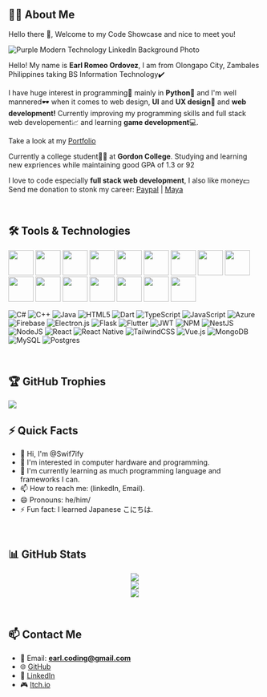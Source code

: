 ## 👨‍💻 About Me  
Hello there 👋, Welcome to my Code Showcase and nice to meet you!

![Purple Modern Technology LinkedIn Background Photo](https://github.com/user-attachments/assets/888aeb1d-371c-4508-a46b-47a3990ecb3c)

Hello! My name is <strong>Earl Romeo Ordovez</strong>, I am from Olongapo City, Zambales Philippines taking BS Information Technology✔️

I have huge interest in programming📝 mainly in <strong>Python🐍</strong> and I'm well mannered🕶 when it comes to web design, <strong>UI</strong> and <strong>UX design</strong>📁 and <strong>web development!</strong> Currently improving my programming skills and full stack web developement📈 and learning <strong>game development</strong>💻.

Take a look at my [Portfolio](https://swif7ify.github.io/Portfolio/)

Currently a college student🧑‍🏫 at <strong>Gordon College</strong>. Studying and learning new expriences while maintaining good GPA of 1.3 or 92

I love to code especially <strong>full stack web development</strong>, I also like money💵<br>
Send me donation to stonk my career: [Paypal](https://paypal.me/EarlOrdovez) | [Maya](https://github.com/user-attachments/assets/664517d4-09c4-46b6-81d7-5a6ebb6af6ed)

<br>

## 🛠 Tools & Technologies  
<img src="https://github.com/user-attachments/assets/cf44c374-0877-4fd0-92f3-dbd743f80f5d" width="50px" height="50px"> <img src="https://github.com/user-attachments/assets/57b04320-566c-4654-a75d-a1d66038f369" width="50px" height="50px"> <img src="https://github.com/user-attachments/assets/7f0f0c37-e86a-4800-bbec-bb2e443831c0" width="50px" height="50px"> <img src="https://github.com/user-attachments/assets/e89b795f-1bbe-43ee-b709-04d7ac2f026e" width="50px" height="50px"> <img src="https://github.com/user-attachments/assets/26b6575e-2e49-4e6b-81ad-8e3969ee70af" width="50px" height="50px"> <img src="https://github.com/user-attachments/assets/ff109e52-6704-405d-806c-fb5185ca38d6" width="50px" height="50px"> <img src="https://github.com/user-attachments/assets/33a5e491-d923-4094-a268-81a552686cb2" width="50px" height="50px"> <img src="https://github.com/user-attachments/assets/081010e7-6ea9-4931-a08f-a881b791f688" width="50px" height="50px"> <img src="https://github.com/user-attachments/assets/b0b2c77d-410d-4dbc-ac21-c73d529ce0c2" width="50px" height="50px"> <img src="https://github.com/user-attachments/assets/ba24ac12-4c73-4909-997c-ac677065d33f" width="50px" height="50px"> <img src="https://github.com/user-attachments/assets/e444dd6c-99e8-4178-9b34-1ee625dc04af" width="50px" height="50px"> <img src="https://github.com/user-attachments/assets/c770d20f-1710-437e-9356-8b378fdd948d" width="50px" height="50px"> <img src="https://github.com/user-attachments/assets/2021cea7-a4a1-4ce0-9c45-e9b4ffc50106" width="50px" height="50px"> <img src="https://github.com/user-attachments/assets/744828fe-b76e-4a62-9901-56daa9993809" width="50px" height="50px"> <img src="https://github.com/user-attachments/assets/82f12cb3-4cf6-42b3-9041-401c5301ab71" width="50px" height="50px"> <img src="https://github.com/user-attachments/assets/0227b18c-223c-4d70-ad48-568a2033fb7e" width="50px" height="50px">

![C#](https://img.shields.io/badge/c%23-%23239120.svg?style=for-the-badge&logo=csharp&logoColor=white) ![C++](https://img.shields.io/badge/c++-%2300599C.svg?style=for-the-badge&logo=c%2B%2B&logoColor=white) ![Java](https://img.shields.io/badge/java-%23ED8B00.svg?style=for-the-badge&logo=openjdk&logoColor=white) ![HTML5](https://img.shields.io/badge/html5-%23E34F26.svg?style=for-the-badge&logo=html5&logoColor=white) ![Dart](https://img.shields.io/badge/dart-%230175C2.svg?style=for-the-badge&logo=dart&logoColor=white) ![TypeScript](https://img.shields.io/badge/typescript-%23007ACC.svg?style=for-the-badge&logo=typescript&logoColor=white) ![JavaScript](https://img.shields.io/badge/javascript-%23323330.svg?style=for-the-badge&logo=javascript&logoColor=%23F7DF1E) ![Azure](https://img.shields.io/badge/azure-%230072C6.svg?style=for-the-badge&logo=microsoftazure&logoColor=white) ![Firebase](https://img.shields.io/badge/firebase-%23039BE5.svg?style=for-the-badge&logo=firebase) ![Electron.js](https://img.shields.io/badge/Electron-191970?style=for-the-badge&logo=Electron&logoColor=white) ![Flask](https://img.shields.io/badge/flask-%23000.svg?style=for-the-badge&logo=flask&logoColor=white) ![Flutter](https://img.shields.io/badge/Flutter-%2302569B.svg?style=for-the-badge&logo=Flutter&logoColor=white) ![JWT](https://img.shields.io/badge/JWT-black?style=for-the-badge&logo=JSON%20web%20tokens) ![NPM](https://img.shields.io/badge/NPM-%23CB3837.svg?style=for-the-badge&logo=npm&logoColor=white) ![NestJS](https://img.shields.io/badge/nestjs-%23E0234E.svg?style=for-the-badge&logo=nestjs&logoColor=white) ![NodeJS](https://img.shields.io/badge/node.js-6DA55F?style=for-the-badge&logo=node.js&logoColor=white) ![React](https://img.shields.io/badge/react-%2320232a.svg?style=for-the-badge&logo=react&logoColor=%2361DAFB) ![React Native](https://img.shields.io/badge/react_native-%2320232a.svg?style=for-the-badge&logo=react&logoColor=%2361DAFB) ![TailwindCSS](https://img.shields.io/badge/tailwindcss-%2338B2AC.svg?style=for-the-badge&logo=tailwind-css&logoColor=white) ![Vue.js](https://img.shields.io/badge/vue.js-%2335495e.svg?style=for-the-badge&logo=vuedotjs&logoColor=%234FC08D) ![MongoDB](https://img.shields.io/badge/MongoDB-%234ea94b.svg?style=for-the-badge&logo=mongodb&logoColor=white) ![MySQL](https://img.shields.io/badge/mysql-4479A1.svg?style=for-the-badge&logo=mysql&logoColor=white) ![Postgres](https://img.shields.io/badge/postgres-%23316192.svg?style=for-the-badge&logo=postgresql&logoColor=white)

<br>

## 🏆 GitHub Trophies
![](https://github-profile-trophy.vercel.app/?username=swif7ify&theme=radical&no-frame=false&no-bg=true&margin-w=4)

## ⚡ Quick Facts  
- 👋 Hi, I'm @Swif7ify
- 👀 I'm interested in computer hardware and programming.
- 🌱 I'm currently learning as much programming language and frameworks I can.
- 📫 How to reach me: (linkedIn, Email).
- 😄 Pronouns: he/him/
- ⚡ Fun fact: I learned Japanese こにちは.

<br>

## 📊 GitHub Stats  
<div align="center">
  
![](https://github-readme-stats.vercel.app/api?username=swif7ify&theme=dark&hide_border=false&include_all_commits=false&count_private=false)<br/>
![](https://nirzak-streak-stats.vercel.app/?user=swif7ify&theme=dark&hide_border=false)<br/>
![](https://github-readme-stats.vercel.app/api/top-langs/?username=swif7ify&theme=dark&hide_border=false&include_all_commits=false&count_private=false&layout=compact)
</div>


<br>

## 📫 Contact Me  
- 📧 Email: **earl.coding@gmail.com**  
- 🌐 [GitHub](https://github.com/Swif7ify)  
- 💼 [LinkedIn](https://www.linkedin.com/in/earl-romeo-ordovez-a73a36322)  
- 🎮 [Itch.io](https://rinubi.itch.io)  
